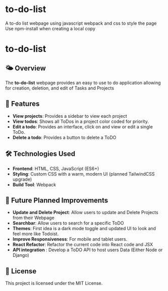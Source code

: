 # to-do-list
A to-do list webpage using javascript webpack and css to style the page
Use npm-install when creating a local copy
# to-do-list

## 🌤️ Overview
The **to-do-list** webpage provides an easy to use to do application allowing for creation, deletion, and edit of Tasks and Projects

## 🚀 Features
- **View projects**: Provides a sidebar to view each project
- **View todos**: Shows all ToDos in a project color coded for priority.
- **Edit a todo**: Provides an interface, click on and view or edit a single ToDo.
- **Delete a todo**: Provides a button to delete a ToDO

## 🛠️ Technologies Used
- **Frontend**: HTML, CSS, JavaScript (ES6+)
- **Styling**: Custom CSS with a warm, modern UI (planned TailwindCSS upgrade)
- **Build Tool**: Webpack

## 🎨 Future Planned Improvements
- **Update and Delete Project**: Allow users to update and Delete Projects from their Webpage
- **Searchbar**: Allow users to search for a specific ToDO
- **Themes**: First idea is a dark mode toggle and updated UI to look and feel more like Todoist.
- **Improve Responsiveness**: For mobile and tablet users.
- **React Refactor**: Refactor the current code into React code and JSX
- **API integration** : Develop a ToDO API to host users Data (Either Node or Django)


## 📜 License
This project is licensed under the MIT License.


